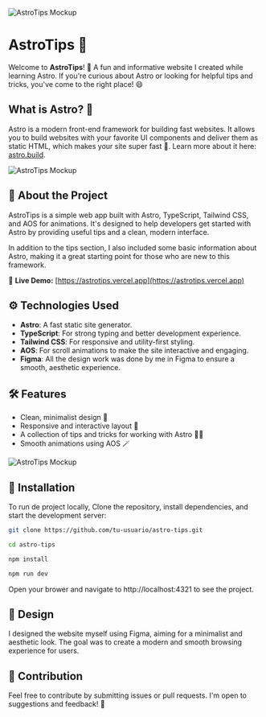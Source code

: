 ![AstroTips Mockup](https://i.imgur.com/SiuSSRi.jpeg)

# AstroTips 🔭

Welcome to **AstroTips**! 🚀 A fun and informative website I created while learning Astro.
If you're curious about Astro or looking for helpful tips and tricks, you've come to the right place! 😄

## What is Astro? 🤔

Astro is a modern front-end framework for building fast websites. It allows you to build websites with your favorite UI components and deliver them as static HTML, which makes your site super fast 🚀. Learn more about it here: [astro.build](https://astro.build).

![AstroTips Mockup](https://i.imgur.com/OGjnr4F.jpeg)

## 🚀 About the Project

AstroTips is a simple web app built with Astro, TypeScript, Tailwind CSS, and AOS for animations. It's designed to help developers get started with Astro by providing useful tips and a clean, modern interface.

In addition to the tips section, I also included some basic information about Astro, making it a great starting point for those who are new to this framework.

🔗 **Live Demo:** [https://astrotips.vercel.app](https://astrotips.vercel.app)

## ⚙️ Technologies Used

- **Astro**: A fast static site generator.
- **TypeScript**: For strong typing and better development experience.
- **Tailwind CSS**: For responsive and utility-first styling.
- **AOS**: For scroll animations to make the site interactive and engaging.
- **Figma**: All the design work was done by me in Figma to ensure a smooth, aesthetic experience.

## 🛠️ Features

- Clean, minimalist design 🎨
- Responsive and interactive layout 📱
- A collection of tips and tricks for working with Astro 🧑‍💻
- Smooth animations using AOS 🪄

![AstroTips Mockup](https://i.imgur.com/f1KZasI.jpeg)

## 📖 Installation

To run de project locally, Clone the repository, install dependencies, and start the development server:

```bash
git clone https://github.com/tu-usuario/astro-tips.git

cd astro-tips

npm install

npm run dev
```

Open your brower and navigate to http://localhost:4321 to see the project.

## 📝 Design

I designed the website myself using Figma, aiming for a minimalist and aesthetic look. The goal was to create a modern and smooth browsing experience for users.

## 🎉 Contribution

Feel free to contribute by submitting issues or pull requests. I'm open to suggestions and feedback! 🙌
